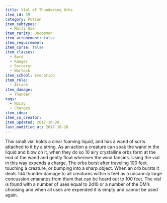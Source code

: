 ```yaml
---
title: Vial of Thundering Orbs
item_id: 39
category: Potion
item_subtypes:
  - Multi Use
item_rarity: Uncommon
item_attunement: false
item_requirement:
item_curse: false
item_classes:
  - Bard
  - Ranger
  - Sorcerer
  - Warlock
item_school: Evocation
item_role:
  - Attack
item_damage:
  - Thunder
tags:
  - Noisy
  - Charges
item_idea:
item_co_creator:
item_updated: 2017-10-20
last_modified_at: 2017-10-20
---
```


This small vial holds a clear foaming liquid, and has a wand of sorts attached to it by a string. As an action a creature can soak the wand in the liquid and blow on it, when they do so 10 airy crystalline orbs form at the end of the wand and gently float wherever the wind fancies. Using the vial in this way expends a charge.
The orbs burst after traveling 100 feet, touching a creature, or bumping into a sharp object. When an orb bursts it deals 1d4 thunder damage to all creatures within 5 feet as a uncannily large concussion emanates from them that can be heard out to 100 feet.
The vial is found with a number of uses equal to 2d10 or a number of the DM’s choosing and when all uses are expended it is empty and cannot be used again.
